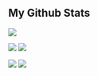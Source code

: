 ## My Github Stats

![](http://github-profile-summary-cards.vercel.app/api/cards/profile-details?username=leoluz&theme=nord_bright)

![](http://github-profile-summary-cards.vercel.app/api/cards/repos-per-language?username=leoluz&theme=nord_bright) ![](http://github-profile-summary-cards.vercel.app/api/cards/most-commit-language?username=leoluz&theme=nord_bright)

![](http://github-profile-summary-cards.vercel.app/api/cards/stats?username=leoluz&theme=nord_bright) ![](http://github-profile-summary-cards.vercel.app/api/cards/productive-time?username=leoluz&theme=nord_bright&utcOffset=8)
